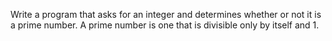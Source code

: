 Write a program that asks for an integer and determines whether or not it is a prime number. A prime number is one that is divisible only by itself and 1.